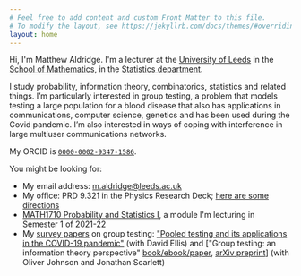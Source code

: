 ```yaml
---
# Feel free to add content and custom Front Matter to this file.
# To modify the layout, see https://jekyllrb.com/docs/themes/#overriding-theme-defaults
layout: home
---
```


Hi, I'm Matthew Aldridge. I'm a lecturer at the [University of Leeds](https://www.leeds.ac.uk) in the [School of Mathematics](https://eps.leeds.ac.uk/maths), in the [Statistics department](https://eps.leeds.ac.uk/maths-statistics).

I study probability, information theory, combinatorics, statistics and related things. I’m particularly interested in group testing, a problem that models testing a large population for a blood disease that also has applications in communications, computer science, genetics and has been used during the Covid pandemic. I’m also interested in ways of coping with interference in large multiuser communications networks.

My ORCID is [`0000-0002-9347-1586`](https://orcid.org/0000-0002-9347-1586).

You might be looking for:

* My email address: <m.aldridge@leeds.ac.uk>
* My office: PRD 9.321 in the Physics Research Deck; [here are some directions](/office)
* [MATH1710 Probability and Statistics I](https://mpaldridge.github.io/math1710), a module I'm lecturing in Semester 1 of 2021-22
* My [survey papers](/publications) on group testing: ["Pooled testing and its applications in the COVID-19 pandemic"](https://arxiv.org/abs/2105.08845) (with David Ellis) and ["Group testing: an information theory perspective" [book/ebook/paper](https://doi.org/10.1561/0100000099), [arXiv preprint](https://arxiv.org/abs/1902.06002)] (with Oliver Johnson and Jonathan Scarlett)

